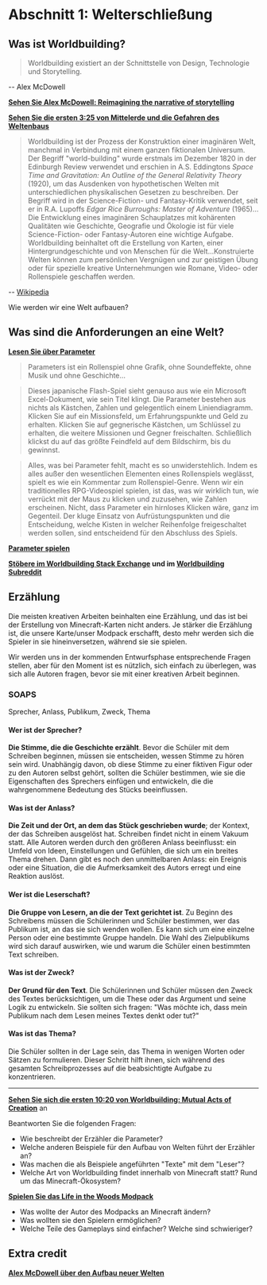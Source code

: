 # Abschnitt 1: Welterschließung

## Was ist Worldbuilding?

> Worldbuilding existiert an der Schnittstelle von Design, Technologie und Storytelling.

-- Alex McDowell

**[Sehen Sie Alex McDowell: Reimagining the narrative of storytelling](https://www.youtube.com/watch?v=uWB-hKV49Fw)**

**[Sehen Sie die ersten 3:25 von Mittelerde und die Gefahren des Weltenbaus](https://www.youtube.com/watch?v=mA6MQHNM2yE)**

> Worldbuilding ist der Prozess der Konstruktion einer imaginären Welt, manchmal in Verbindung mit einem ganzen fiktionalen Universum. Der Begriff "world-building" wurde erstmals im Dezember 1820 in der Edinburgh Review verwendet und erschien in A.S. Eddingtons *Space Time and Gravitation: An Outline of the General Relativity Theory* (1920), um das Ausdenken von hypothetischen Welten mit unterschiedlichen physikalischen Gesetzen zu beschreiben. Der Begriff wird in der Science-Fiction- und Fantasy-Kritik verwendet, seit er in R.A. Lupoffs *Edgar Rice Burroughs: Master of Adventure* (1965)... Die Entwicklung eines imaginären Schauplatzes mit kohärenten Qualitäten wie Geschichte, Geografie und Ökologie ist für viele Science-Fiction- oder Fantasy-Autoren eine wichtige Aufgabe. Worldbuilding beinhaltet oft die Erstellung von Karten, einer Hintergrundgeschichte und von Menschen für die Welt...Konstruierte Welten können zum persönlichen Vergnügen und zur geistigen Übung oder für spezielle kreative Unternehmungen wie Romane, Video- oder Rollenspiele geschaffen werden.

-- [Wikipedia](https://en.wikipedia.org/wiki/Worldbuilding)

Wie werden wir eine Welt aufbauen?

## Was sind die Anforderungen an eine Welt?

**[Lesen Sie über Parameter](http://www.wired.com/2012/05/parameters-flash-game/)**

> Parameters ist ein Rollenspiel ohne Grafik, ohne Soundeffekte, ohne Musik und ohne Geschichte...

> Dieses japanische Flash-Spiel sieht genauso aus wie ein Microsoft Excel-Dokument, wie sein Titel klingt. Die Parameter bestehen aus nichts als Kästchen, Zahlen und gelegentlich einem Liniendiagramm. Klicken Sie auf ein Missionsfeld, um Erfahrungspunkte und Geld zu erhalten. Klicken Sie auf gegnerische Kästchen, um Schlüssel zu erhalten, die weitere Missionen und Gegner freischalten. Schließlich klickst du auf das größte Feindfeld auf dem Bildschirm, bis du gewinnst.

> Alles, was bei Parameter fehlt, macht es so unwiderstehlich. Indem es alles außer den wesentlichen Elementen eines Rollenspiels weglässt, spielt es wie ein Kommentar zum Rollenspiel-Genre. Wenn wir ein traditionelles RPG-Videospiel spielen, ist das, was wir wirklich tun, wie verrückt mit der Maus zu klicken und zuzusehen, wie Zahlen erscheinen. Nicht, dass Parameter ein hirnloses Klicken wäre, ganz im Gegenteil. Der kluge Einsatz von Aufrüstungspunkten und die Entscheidung, welche Kisten in welcher Reihenfolge freigeschaltet werden sollen, sind entscheidend für den Abschluss des Spiels.

**[Parameter spielen](https://www.andyslife.org/games/game.php?file=300&title=Parameters)**

**[Stöbere im Worldbuilding Stack Exchange](http://worldbuilding.stackexchange.com/) und im [Worldbuilding Subreddit](https://www.reddit.com/r/worldbuilding/)**

## Erzählung

Die meisten kreativen Arbeiten beinhalten eine Erzählung, und das ist bei der Erstellung von Minecraft-Karten nicht anders. Je stärker die Erzählung ist, die unsere Karte/unser Modpack erschafft, desto mehr werden sich die Spieler in sie hineinversetzen, während sie sie spielen.

Wir werden uns in der kommenden Entwurfsphase entsprechende Fragen stellen, aber für den Moment ist es nützlich, sich einfach zu überlegen, was sich alle Autoren fragen, bevor sie mit einer kreativen Arbeit beginnen.

### SOAPS

Sprecher, Anlass, Publikum, Zweck, Thema

#### Wer ist der Sprecher?

**Die Stimme, die die Geschichte erzählt**. Bevor die Schüler mit dem Schreiben beginnen, müssen sie entscheiden, wessen Stimme zu hören sein wird. Unabhängig davon, ob diese Stimme zu einer fiktiven Figur oder zu den Autoren selbst gehört, sollten die Schüler bestimmen, wie sie die Eigenschaften des Sprechers einfügen und entwickeln, die die wahrgenommene Bedeutung des Stücks beeinflussen.

#### Was ist der Anlass?

**Die Zeit und der Ort, an dem das Stück geschrieben wurde**; der Kontext, der das Schreiben ausgelöst hat. Schreiben findet nicht in einem Vakuum statt. Alle Autoren werden durch den größeren Anlass beeinflusst: ein Umfeld von Ideen, Einstellungen und Gefühlen, die sich um ein breites Thema drehen. Dann gibt es noch den unmittelbaren Anlass: ein Ereignis oder eine Situation, die die Aufmerksamkeit des Autors erregt und eine Reaktion auslöst.

#### Wer ist die Leserschaft? 

**Die Gruppe von Lesern, an die der Text gerichtet ist**. Zu Beginn des Schreibens müssen die Schülerinnen und Schüler bestimmen, wer das Publikum ist, an das sie sich wenden wollen. Es kann sich um eine einzelne Person oder eine bestimmte Gruppe handeln. Die Wahl des Zielpublikums wird sich darauf auswirken, wie und warum die Schüler einen bestimmten Text schreiben.

#### Was ist der Zweck?

**Der Grund für den Text**. Die Schülerinnen und Schüler müssen den Zweck des Textes berücksichtigen, um die These oder das Argument und seine Logik zu entwickeln. Sie sollten sich fragen: "Was möchte ich, dass mein Publikum nach dem Lesen meines Textes denkt oder tut?"

#### Was ist das Thema? 

Die Schüler sollten in der Lage sein, das Thema in wenigen Worten oder Sätzen zu formulieren. Dieser Schritt hilft ihnen, sich während des gesamten Schreibprozesses auf die beabsichtigte Aufgabe zu konzentrieren.

---

**[Sehen Sie sich die ersten 10:20 von Worldbuilding: Mutual Acts of Creation](https://vimeo.com/63532147)** an

Beantworten Sie die folgenden Fragen:

* Wie beschreibt der Erzähler die Parameter?
* Welche anderen Beispiele für den Aufbau von Welten führt der Erzähler an?
* Was machen die als Beispiele angeführten "Texte" mit dem "Leser"?
* Welche Art von Worldbuilding findet innerhalb von Minecraft statt? Rund um das Minecraft-Ökosystem?

**[Spielen Sie das Life in the Woods Modpack](http://lifeinthewoods.ca/life.html)**

* Was wollte der Autor des Modpacks an Minecraft ändern? 
* Was wollten sie den Spielern ermöglichen?
* Welche Teile des Gameplays sind einfacher? Welche sind schwieriger?

## Extra credit

**[Alex McDowell über den Aufbau neuer Welten](https://www.youtube.com/watch?v=IrlaV5_QdL0)**
